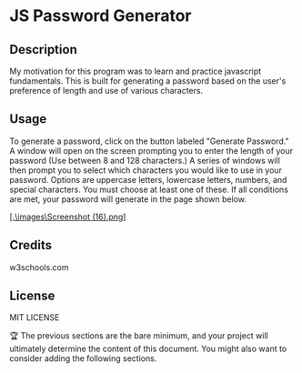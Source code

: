 # JS Password Generator

## Description

My motivation for this program was to learn and practice javascript fundamentals.
This is built for generating a password based on the user's preference of length and use of various characters.

## Usage

To generate a password, click on the button labeled "Generate Password." A window will open on the screen prompting you to enter the length of your password (Use between 8 and 128 characters.)
A series of windows will then prompt you to select which characters you would like to use in your password. Options are uppercase letters, lowercase letters, numbers, and special characters. You must choose at least one of these.
If all conditions are met, your password will generate in the page shown below.

[[.\images\Screenshot (16).png]](https://github.com/jssmith73/JS-Password-Generator/blob/main/images/Screenshot%20(16).png)

## Credits

w3schools.com

## License

MIT LICENSE

🏆 The previous sections are the bare minimum, and your project will ultimately determine the content of this document. You might also want to consider adding the following sections.

